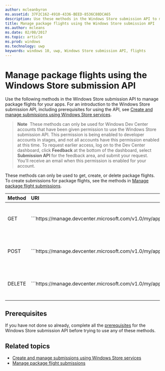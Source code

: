 ---author: mcleanbyronms.assetid: 37F2C162-4910-4336-BEED-8536C88DCA65description: Use these methods in the Windows Store submission API to manage package flights for apps that are registered to your Windows Dev Center account.title: Manage package flights using the Windows Store submission APIms.author: mcleansms.date: 02/08/2017ms.topic: articlems.prod: windowsms.technology: uwpkeywords: windows 10, uwp, Windows Store submission API, flights---# Manage package flights using the Windows Store submission APIUse the following methods in the Windows Store submission API to manage package flights for your apps. For an introduction to the Windows Store submission API, including prerequisites for using the API, see [Create and manage submissions using Windows Store services](create-and-manage-submissions-using-windows-store-services.md).>**Note**&nbsp;&nbsp;These methods can only be used for Windows Dev Center accounts that have been given permission to use the Windows Store submission API. This permission is being enabled to developer accounts in stages, and not all accounts have this permission enabled at this time. To request earlier access, log on to the Dev Center dashboard, click **Feedback** at the bottom of the dashboard, select **Submission API** for the feedback area, and submit your request. You'll receive an email when this permission is enabled for your account.These methods can only be used to get, create, or delete package flights. To create submissions for package flights, see the methods in [Manage package flight submissions](manage-flight-submissions.md).<table><colgroup><col width="10%" /><col width="30%" /><col width="60%" /></colgroup><thead><tr class="header"><th align="left">Method</th><th align="left">URI</th><th align="left">Description</th></tr></thead><tbody><tr><td align="left">GET</td><td align="left">```https://manage.devcenter.microsoft.com/v1.0/my/applications/{applicationId}/flights/{flightId}```</td><td align="left">[Get a package flight](get-a-flight.md)</td></tr><tr><td align="left">POST</td><td align="left">```https://manage.devcenter.microsoft.com/v1.0/my/applications/{applicationId}/flights```</td><td align="left">[Create a package flight](create-a-flight.md)</td></tr><tr><td align="left">DELETE</td><td align="left">```https://manage.devcenter.microsoft.com/v1.0/my/applications/{applicationId}/flights/{flightId}```</td><td align="left">[Delete a package flight](delete-a-flight.md)</td></tr></tbody></table>## PrerequisitesIf you have not done so already, complete all the [prerequisites](create-and-manage-submissions-using-windows-store-services.md#prerequisites) for the Windows Store submission API before trying to use any of these methods.## Related topics* [Create and manage submissions using Windows Store services](create-and-manage-submissions-using-windows-store-services.md)* [Manage package flight submissions](manage-flight-submissions.md)